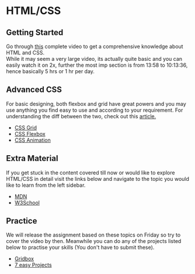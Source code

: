 # HTML/CSS
<h2> Getting Started</h2>
  Go through <a href="https://www.youtube.com/watch?v=mU6anWqZJcc">this</a> complete video to get a comprehensive knowledge about HTML and CSS.<br>
  While it may seem a very large video, its actually quite basic and you can easily watch it on 2x, further the most imp section is from 13:58 to 10:13:36, hence basically 5 hrs or 1 hr per day.
  <br>
<h2> Advanced CSS</h2>
For basic designing, both flexbox and grid have great powers and you may use anything you find easy to use and according to your requirement. For understanding the diff between the two, check out this <a href="https://www.webdesignerdepot.com/2018/09/grid-vs-flexbox-which-should-you-choose/">article.</a><br>
<ul>
  <li><a href="https://www.youtube.com/playlist?list=PL4cUxeGkcC9itC4TxYMzFCfveyutyPOCY">CSS Grid</a> </li>
  <li><a href="https://www.youtube.com/playlist?list=PL4cUxeGkcC9i3FXJSUfmsNOx8E7u6UuhG">CSS Flexbox</a> </li>
  <li><a href="https://www.youtube.com/playlist?list=PL4cUxeGkcC9iGYgmEd2dm3zAKzyCGDtM5">CSS Animation</a></li>
</ul>
<h2> Extra Material</h2>
  If you get stuck in the content covered till now or would like to explore HTML/CSS in detail visit the links below and navigate to the topic you would like to learn from the left sidebar.
  <ul>
    <li><a href="https://developer.mozilla.org/en-US/docs/Learn/HTML/Introduction_to_HTML/Getting_started">MDN</a></li>
    <li><a href="https://www.w3schools.com">W3School</a></li>
  </ul>
<h2> Practice</h2>
  We will release the assignment based on these topics on Friday so try to cover the video by then. Meanwhile you can do any of the projects listed below to practise your skills (You don't have to submit these).<br>
  <ul>
  <li><a href="https://www.youtube.com/watch?v=-qOe8lBAChE&list=PLillGF-RfqbZTASqIqdvm1R5mLrQq79CU&index=14&t=64s">Gridbox</a></li>
  <li><a href ="https://medium.com/@avicndugu/projects-to-practice-html-css-skills-for-beginners-8b9ed67a7dd1">7 easy Projects</a></li>
  

